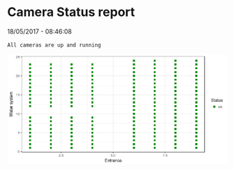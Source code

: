 Camera Status report
================
18/05/2017 - 08:46:08

    All cameras are up and running

![](camreport_files/figure-markdown_github/unnamed-chunk-2-1.png)
